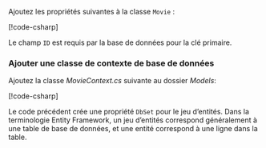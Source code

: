 Ajoutez les propriétés suivantes à la classe `Movie` :

[!code-csharp[](../../tutorials/razor-pages/razor-pages-start/sample/RazorPagesMovie/Models/MovieNoEF.cs?name=snippet_MovieNoEF)]

Le champ `ID` est requis par la base de données pour la clé primaire.

<a name="dc"></a>
### <a name="add-a-database-context-class"></a>Ajouter une classe de contexte de base de données

Ajoutez la classe *MovieContext.cs* suivante au dossier *Models*:  

[!code-csharp[](../../tutorials/razor-pages/razor-pages-start/snapshot_sample/RazorPagesMovie/Models/MovieContext.cs)]

Le code précédent crée une propriété `DbSet` pour le jeu d’entités. Dans la terminologie Entity Framework, un jeu d’entités correspond généralement à une table de base de données, et une entité correspond à une ligne dans la table.
